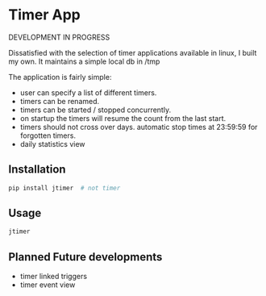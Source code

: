 # Timer App

DEVELOPMENT IN PROGRESS

Dissatisfied with the selection of timer applications available in linux, I built my own.  It maintains a simple local db in /tmp

The application is fairly simple:
* user can specify a list of different timers.
* timers can be renamed.
* timers can be started / stopped concurrently.
* on startup the timers will resume the count from the last start.
* timers should not cross over days. automatic stop times at 23:59:59 for forgotten timers.
* daily statistics view



## Installation
```bash
pip install jtimer  # not timer
```

## Usage
```bash
jtimer
```

## Planned Future developments

* timer linked triggers
* timer event view